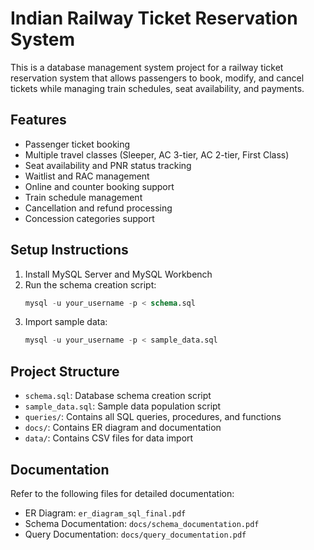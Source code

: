 # Indian Railway Ticket Reservation System

This is a database management system project for a railway ticket reservation system that allows passengers to book, modify, and cancel tickets while managing train schedules, seat availability, and payments.

## Features
- Passenger ticket booking
- Multiple travel classes (Sleeper, AC 3-tier, AC 2-tier, First Class)
- Seat availability and PNR status tracking
- Waitlist and RAC management
- Online and counter booking support
- Train schedule management
- Cancellation and refund processing
- Concession categories support

## Setup Instructions

1. Install MySQL Server and MySQL Workbench
2. Run the schema creation script:
   ```sql
   mysql -u your_username -p < schema.sql
   ```
3. Import sample data:
   ```sql
   mysql -u your_username -p < sample_data.sql
   ```

## Project Structure
- `schema.sql`: Database schema creation script
- `sample_data.sql`: Sample data population script
- `queries/`: Contains all SQL queries, procedures, and functions
- `docs/`: Contains ER diagram and documentation
- `data/`: Contains CSV files for data import

## Documentation
Refer to the following files for detailed documentation:
- ER Diagram: `er_diagram_sql_final.pdf`
- Schema Documentation: `docs/schema_documentation.pdf`
- Query Documentation: `docs/query_documentation.pdf` 
